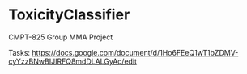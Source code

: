 # ToxicityClassifier

CMPT-825 Group MMA Project

Tasks: https://docs.google.com/document/d/1Ho6FEeQ1wT1bZDMV-cyYzzBNwBIJIRFQ8mdDLALGyAc/edit
